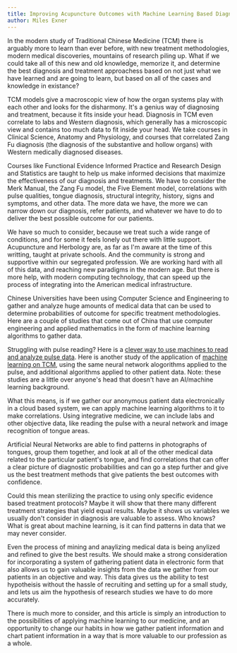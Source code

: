 ```yaml
---
title: Improving Acupuncture Outcomes with Machine Learning Based Diagnostics
author: Miles Exner
---
```

In the modern study of Traditional Chinese Medicine (TCM) there is arguably more to learn than ever before, with new treatment methodologies, modern medical discoveries, mountains of research piling up. What if we could take all of this new and old knowledge, memorize it, and determine the best diagnosis and treatment approachess based on not just what we have learned and are going to learn, but based on all of the cases and knowledge in existance?

TCM models give a macroscopic view of how the organ systems play with each other and looks for the disharmony. It's a genius way of diagnosing and treatment, because it fits inside your head. Diagnosis in TCM even correlate to labs and Western diagnosis, which generally has a microscopic view and contains too much data to fit inside your head. We take courses in Clinical Science, Anatomy and Physiology, and courses that correlated Zang Fu diagnosis (the diagnosis of the substantive and hollow organs) with Western medically diagnosed diseases. 

Courses like Functional Evidence Informed Practice and Research Design and Statistics are taught to help us make informed decisions that maximize the effectiveness of our diagnosis and treatments. We have to consider the Merk Manual, the Zang Fu model, the Five Element model, correlations with pulse qualities, tongue diagnosis, structural integrity, history, signs and symptoms, and other data. The more data we have, the more we can narrow down our diagnosis, refer patients, and whatever we have to do to deliver the best possible outcome for our patients.

We have so much to consider, because we treat such a wide range of conditions, and for some it feels lonely out there with little support. Acupuncture and Herbology are, as far as I'm aware at the time of this writting, taught at private schools. And the community is strong and supportive within our segregated profession. We are working hard with all of this data, and reaching new paradigms in the modern age. But there is more help, with modern computing technology, that can speed up the process of integrating into the American medical infrastructure. 

Chinese Universities have been using Computer Science and Engineering to gather and analyze huge amounts of medical data that can be used to determine probabilities of outcome for specific treatment methodologies. Here are a couple of studies that come out of China that use computer engineering and applied mathematics in the form of machine learning algorithms to gather data. 

Struggling with pulse reading? Here is a [clever way to use machines to read and analyze pulse data](https://www.ncbi.nlm.nih.gov/pubmed/22732024). Here is another study of the application of [machine learning on TCM](https://www.hindawi.com/journals/ecam/2015/376716/), using the same neural network alogorithms applied to the pulse, and additional algorithms applied to other patient data. Note: these studies are a little over anyone's head that doesn't have an AI/machine learning background.

What this means, is if we gather our anonymous patient data electronically in a cloud based system, we can apply machine learning algorithms to it to make correlations. Using integrative medicine, we can include labs and other objective data, like reading the pulse with a neural network and image recognition of tongue areas. 

Artificial Neural Networks are able to find patterns in photographs of tongues, group them together, and look at all of the other medical data related to the particular patient's tongue, and find correlations that can offer a clear picture of diagnostic probabilities and can go a step further and give us the best treatment methods that give patients the best outcomes with confidence.

Could this mean sterilizing the practice to using only specific evidence based treatment protocols? Maybe it will show that there many different treatment strategies that yield equal results. Maybe it shows us variables we usually don't consider in diagnosis are valuable to assess. Who knows? What is great about machine learning, is it can find patterns in data that we may never consider.

Even the process of mining and anaylizing medical data is being anylized and refined to give the best results. We should make a strong consideration for incorporating a system of gathering patient data in electronic form that also allows us to gain valuable insights from the data we gather from our patients in an objective and way. This data gives us the abiliity to test hypotheisis without the hassle of recruiting and setting up for a small study, and lets us aim the hypothesis of research studies we have to do more accurately.

There is much more to consider, and this article is simply an introduction to the possibilities of applying machine learning to our medicine, and an opportunity to change our habits in how we gather patient information and chart patient information in a way that is more valuable to our profession as a whole.